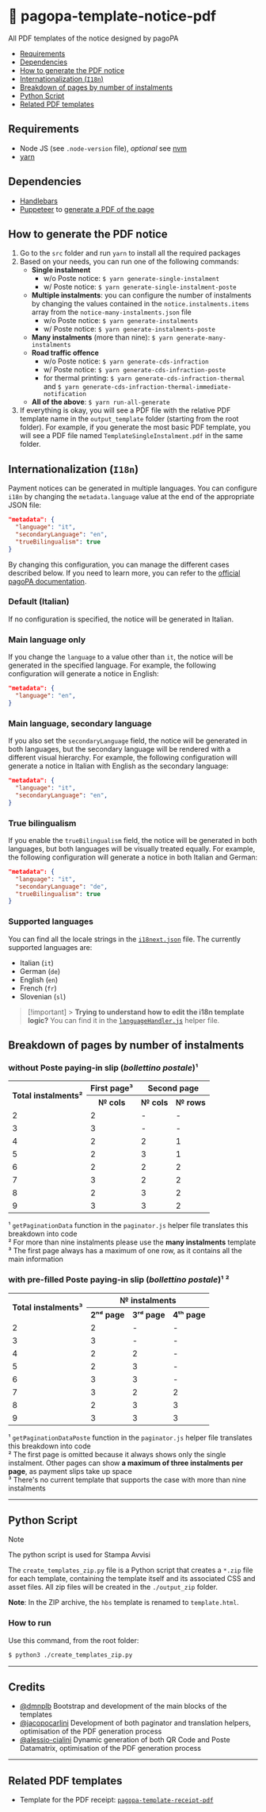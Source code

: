 # 🧾 pagopa-template-notice-pdf

All PDF templates of the notice designed by pagoPA

- [Requirements](#requirements)
- [Dependencies](#dependencies)
- [How to generate the PDF notice](#how-to-generate-the-pdf-notice)
- [Internationalization (`I18n`)](#internationalization-i18n)
- [Breakdown of pages by number of instalments](#breakdown-of-pages-by-number-of-instalments)
- [Python Script](#python-script)
- [Related PDF templates](#related-pdf-templates)

## Requirements

- Node JS (see `.node-version` file), _optional_ see [nvm](https://github.com/nvm-sh/nvm)
- [yarn](https://yarnpkg.com/)

## Dependencies

- [Handlebars](https://handlebarsjs.com/)
- [Puppeteer](https://www.npmjs.com/package/puppeteer)
  to [generate a PDF of the page](https://pptr.dev/api/puppeteer.page.pdf)

## How to generate the PDF notice

1. Go to the `src` folder and run `yarn` to install all the required packages
2. Based on your needs, you can run one of the following commands:
   - **Single instalment**
     - w/o Poste notice: `$ yarn generate-single-instalment`
     - w/ Poste notice: `$ yarn generate-single-instalment-poste`
   - **Multiple instalments**: you can configure the number of instalments by changing the values contained in the `notice.instalments.items` array from the `notice-many-instalments.json` file
     - w/o Poste notice: `$ yarn generate-instalments`
     - w/ Poste notice: `$ yarn generate-instalments-poste`
   - **Many instalments** (more than nine): `$ yarn generate-many-instalments`
   - **Road traffic offence**
     - w/o Poste notice: `$ yarn generate-cds-infraction`
     - w/ Poste notice: `$ yarn generate-cds-infraction-poste`
     - for thermal printing: `$ yarn generate-cds-infraction-thermal` and `$ yarn generate-cds-infraction-thermal-immediate-notification`
   - **All of the above**: `$ yarn run-all-generate`
3. If everything is okay, you will see a PDF file with the relative PDF template name in the `output_template` folder (starting from the root folder). For example, if you generate the most basic PDF template, you will see a PDF file named `TemplateSingleInstalment.pdf` in the same folder.

## Internationalization (`I18n`)

Payment notices can be generated in multiple languages. You can configure `i18n` by changing the `metadata.language` value at the end of the appropriate JSON file:

```json
"metadata": {
  "language": "it",
  "secondaryLanguage": "en",
  "trueBilingualism": true
}
```

By changing this configuration, you can manage the different cases described below. If you need to learn more, you can refer to the [official pagoPA documentation](https://docs.pagopa.it/avviso-pagamento/allegato-1/varianti/traduzioni).

### Default (Italian)

If no configuration is specified, the notice will be generated in Italian.

### Main language only

If you change the `language` to a value other than `it`, the notice will be generated in the specified language. For example, the following configuration will generate a notice in English:

```json
"metadata": {
  "language": "en",
}
```

### Main language, secondary language

If you also set the `secondaryLanguage` field, the notice will be generated in both languages, but the secondary language will be rendered with a different visual hierarchy. For example, the following configuration will generate a notice in Italian with English as the secondary language:

```json
"metadata": {
  "language": "it",
  "secondaryLanguage": "en",
}
```

### True bilingualism

If you enable the `trueBilingualism` field, the notice will be generated in both languages, but both languages will be visually treated equally. For example, the following configuration will generate a notice in both Italian and German:

```json
"metadata": {
  "language": "it",
  "secondaryLanguage": "de",
  "trueBilingualism": true
}
```

### Supported languages

You can find all the locale strings in the [`i18next.json`](./src/assets/i18next.json) file. The currently supported languages are:

- Italian (`it`)
- German (`de`)
- English (`en`)
- French (`fr`)
- Slovenian (`sl`)

> [!important] > **Trying to understand how to edit the i18n template logic?** You can find it in the [`languageHandler.js`](./src/helpers/languageHandler.js) helper file. <br />

## Breakdown of pages by number of instalments

### without Poste paying-in slip (_bollettino postale_)¹

<table>
  <tr>
    <th rowspan="2">Total instalments²</th>
    <th colspan="1">First page³</th>
    <th colspan="2">Second page</th>
  </tr>
  <tr>
    <th>№ cols</th>
    <th>№ cols</th>
    <th>№ rows</th>
  </tr>
  <tr>
    <td>2</td>
    <td>2</td>
    <td>-</td>
    <td>-</td>
  </tr>
  <tr>
    <td>3</td>
    <td>3</td>
    <td>-</td>
    <td>-</td>
  </tr>
  <tr>
    <td>4</td>
    <td>2</td>
    <td>2</td>
    <td>1</td>
  </tr>
  <tr>
    <td>5</td>
    <td>2</td>
    <td>3</td>
    <td>1</td>
  </tr>
  <tr>
    <td>6</td>
    <td>2</td>
    <td>2</td>
    <td>2</td>
  </tr>
  <tr>
    <td>7</td>
    <td>3</td>
    <td>2</td>
    <td>2</td>
  </tr>
  <tr>
    <td>8</td>
    <td>2</td>
    <td>3</td>
    <td>2</td>
  </tr>
  <tr>
    <td>9</td>
    <td>3</td>
    <td>3</td>
    <td>2</td>
  </tr>
</table>

¹ `getPaginationData` function in the `paginator.js` helper file translates this breakdown into code <br />
² For more than nine instalments please use the **many instalments** template <br />
³ The first page always has a maximum of one row, as it contains all the main information

### with pre-filled Poste paying-in slip (_bollettino postale_)¹ ²

<table>
  <tr>
    <th rowspan="2">Total instalments³</th>
    <th colspan="3">№ instalments</th>
  </tr>
  <tr>
    <th>2ⁿᵈ page</th>
    <th>3ʳᵈ page</th>
    <th>4ᵗʰ page</th>
  </tr>
  <tr>
    <td>2</td>
    <td>2</td>
    <td>-</td>
    <td>-</td>
  </tr>
  <tr>
    <td>3</td>
    <td>3</td>
    <td>-</td>
    <td>-</td>
  </tr>
  <tr>
    <td>4</td>
    <td>2</td>
    <td>2</td>
    <td>-</td>
  </tr>
  <tr>
    <td>5</td>
    <td>2</td>
    <td>3</td>
    <td>-</td>
  </tr>
  <tr>
    <td>6</td>
    <td>3</td>
    <td>3</td>
    <td>-</td>
  </tr>
  <tr>
    <td>7</td>
    <td>3</td>
    <td>2</td>
    <td>2</td>
  </tr>
  <tr>
    <td>8</td>
    <td>2</td>
    <td>3</td>
    <td>3</td>
  </tr>
  <tr>
    <td>9</td>
    <td>3</td>
    <td>3</td>
    <td>3</td>
  </tr>
</table>

¹ `getPaginationDataPoste` function in the `paginator.js` helper file translates this breakdown into code <br />
² The first page is omitted because it always shows only the single instalment. Other pages can show **a maximum of three instalments per page**, as payment slips take up space<br />
³ There's no current template that supports the case with more than nine instalments <br />

---

## Python Script

> [!note]
> The python script is used for Stampa Avvisi

The `create_templates_zip.py` file is a Python script that creates a `*.zip` file for each template, containing the template itself and its associated CSS and asset files. All zip files will be created in the `./output_zip` folder.

**Note**: In the ZIP archive, the `hbs` template is renamed to `template.html`.

### How to run

Use this command, from the root folder:

```bash
$ python3 ./create_templates_zip.py
```

---

## Credits

- [@dmnplb](https://github.com/dmnplb) Bootstrap and development of the main blocks of the templates
- [@jacopocarlini](https://github.com/jacopocarlini) Development of both paginator and translation helpers, optimisation of the PDF generation process
- [@alessio-cialini](https://github.com/alessio-cialini) Dynamic generation of both QR Code and Poste Datamatrix, optimisation of the PDF generation process

---

## Related PDF templates

- Template for the PDF receipt: [`pagopa-template-receipt-pdf`](https://github.com/pagopa/pagopa-template-receipt-pdf)
